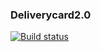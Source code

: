 ### Deliverycard2.0
[![Build status](https://ci.appveyor.com/api/projects/status/bwkbj5132m5jm9pj?svg=true)](https://ci.appveyor.com/project/vamdalshe/deliverycard2-0)
